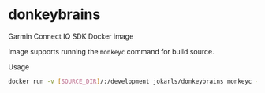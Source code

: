 # donkeybrains

Garmin Connect IQ SDK Docker image

Image supports running the `monkeyc` command for build source.

Usage

```bash
docker run -v [SOURCE_DIR]/:/development jokarls/donkeybrains monkeyc -d [DEVICE] -o /development/bin/app.prg -f /development/monkey.jungle -y /development/[DEVELOPER_KEY]
```
